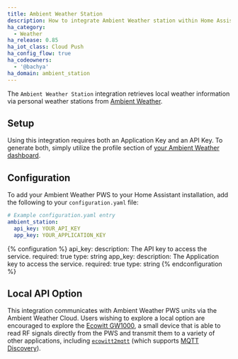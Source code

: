 ```yaml
---
title: Ambient Weather Station
description: How to integrate Ambient Weather station within Home Assistant.
ha_category:
  - Weather
ha_release: 0.85
ha_iot_class: Cloud Push
ha_config_flow: true
ha_codeowners:
  - '@bachya'
ha_domain: ambient_station
---
```


The `Ambient Weather Station` integration retrieves local weather information
via personal weather stations from [Ambient Weather](https://ambientweather.net).

## Setup

Using this integration requires both an Application Key and an API Key. To
generate both, simply utilize the profile section of
[your Ambient Weather dashboard](https://dashboard.ambientweather.net).

## Configuration

To add your Ambient Weather PWS to your Home Assistant installation, add the
following to your `configuration.yaml` file:

```yaml
# Example configuration.yaml entry
ambient_station:
  api_key: YOUR_API_KEY
  app_key: YOUR_APPLICATION_KEY
```

{% configuration %}
api_key:
  description: The API key to access the service.
  required: true
  type: string
app_key:
  description: The Application key to access the service.
  required: true
  type: string
{% endconfiguration %}

## Local API Option

This integration communicates with Ambient Weather PWS units via the Ambient Weather
Cloud. Users wishing to explore a local option are encouraged to explore the
[Ecowitt GW1000](https://www.ecowitt.com/shop/goodsDetail/16), a small device that is
able to read RF signals directly from the PWS and transmit them to a variety of
other applications, including [`ecowitt2mqtt`](https://github.com/bachya/ecowitt2mqtt)
(which supports [MQTT Discovery](/docs/mqtt/discovery)).
